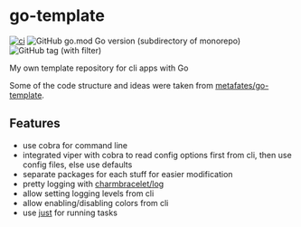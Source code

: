 # go-template
[![ci](https://github.com/Yakiyo/go-template/actions/workflows/ci.yml/badge.svg?branch=main)](https://github.com/Yakiyo/go-template/actions/workflows/ci.yml) ![GitHub go.mod Go version (subdirectory of monorepo)](https://img.shields.io/github/go-mod/go-version/Yakiyo/go-template) ![GitHub tag (with filter)](https://img.shields.io/github/v/tag/Yakiyo/go-template?label=version)

My own template repository for cli apps with Go

Some of the code structure and ideas were taken from [metafates/go-template](https://github.com/metafates/go-template/).

## Features
- use cobra for command line
- integrated viper with cobra to read config options first from cli, then use config files, else use defaults
- separate packages for each stuff for easier modification
- pretty logging with [charmbracelet/log](https://github.com/charmbracelet/log)
- allow setting logging levels from cli
- allow enabling/disabling colors from cli
- use [just](https://github.com/casey/just) for running tasks
